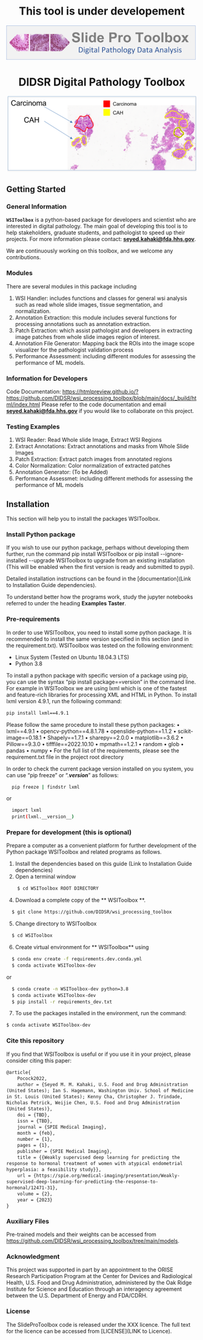 <p align="center">
  <h1 align="center">This tool is under developement</h1>
</p>

<p align="center">
  <img src="img/SlideProLogo.png">
</p>

<h1 align="center"> </h1>
<p align="center">
  <h1 align="center">DIDSR Digital Pathology Toolbox</h1>
</p>
<p align="center">
  <img src="img/CAH_Carcinoma.png">
</p>





## Getting Started

### General Information
**`WSIToolbox`** is a python-based package for developers and scientist who are interested in digital pathology. The main goal of developing this tool is to help stakeholders, graduate students, and pathologist to speed up their projects.  For more information please contact: **[seyed.kahaki@fda.hhs.gov](mailto:seyed.kahaki@fda.hhs.gov)**.

We are continuously working on this toolbox, and we welcome any contributions.

### Modules
There are several modules in this package including
1.	WSI Handler: includes functions and classes for general wsi analysis such as read whole slide images, tissue segmentation, and normalization.
2.	Annotation Extraction: this module includes several functions for processing annotations such as annotation extraction.
3.	Patch Extraction: which assist pathologist and developers in extracting image patches from whole slide images region of interest.
4.	Annotation File Generator: Mapping back the ROIs into the image scope visualizer for the pathologist validation process
5.	Performance Assessment: including different modules for assessing the performance of ML models.

### Information for Developers
Code Documentation:
https://htmlpreview.github.io/?https://github.com/DIDSR/wsi_processing_toolbox/blob/main/docs/_build/html/index.html
Please refer to the code documentation and email  **[seyed.kahaki@fda.hhs.gov](mailto:seyed.kahaki@fda.hhs.gov)** if you would like to collaborate on this project.


### Testing Examples
1. WSI Reader: Read Whole slide Image, Extract WSI Regions
2. Extract Annotations: Extract annotations and masks from Whole Slide Images
3. Patch Extraction: Extract patch images from annotated regions
4. Color Normalization: Color normalization of extracted patches
5. Annotation Generator: (To be Added)
6. Performance Assessmet: including different methods for assessing the performance of ML models

## Installation
This section will help you to install the packages WSIToolbox.

### Install Python package

If you wish to use our python package, perhaps without developing them further, run the command pip install WSIToolbox or pip install --ignore-installed --upgrade WSIToolbox to upgrade from an existing installation (This will be enabled when the first version is ready and submitted to pypi).

Detailed installation instructions can be found in the [documentation](Link to Installation Guide dependencies).

To understand better how the programs work, study the jupyter notebooks referred to under the heading **Examples Taster**.

### Pre-requirements

In order to use WSIToolbox, you need to install some python package. It is recommended to install the same version specified in this section (and in the requirement.txt). WSIToolbox was tested on the following environment: 
- Linux System (Tested on Ubuntu 18.04.3 LTS)
- Python 3.8
  
To install a python package with specific version of a package using pip, you can use the syntax “pip install package==version” in the command line. For example in WSIToolbox we are using lxml which is one of the fastest and feature-rich libraries for processing XML and HTML in Python. To install lxml version 4.9.1, run the following command:
```sh
pip install lxml==4.9.1
```
Please follow the same procedure to install these python packages:
•	lxml==4.9.1
•	opencv-python==4.8.1.78
•	openslide-python==1.1.2
•	scikit-image==0.18.1
•	Shapely==1.7.1
•	sharepy==2.0.0
•	matplotlib==3.6.2 
•	Pillow==9.3.0
•	tifffile==2022.10.10
•	mpmath==1.2.1
•	random
•	glob
•	pandas
•	numpy
•	For the full list of the requirements, please see the requirement.txt file in the project root directory 

  
In order to check the current package version installed on you system, you can use “pip freeze” or “.___version___” as follows:
```sh
  pip freeze | findstr lxml
```
or 
```sh
  import lxml
  print(lxml.__version__)
```



### Prepare for development (this is optional)

Prepare a computer as a convenient platform for further development of the Python package WSIToolbox and related programs as follows.
1.	Install the dependencies based on this guide (Link to Installation Guide dependencies)
2.	Open a terminal window
```sh
    $ cd WSIToolbox ROOT DIRECTORY
```
4.	Download a complete copy of the ** WSIToolbox **.
```sh
  $ git clone https://github.com/DIDSR/wsi_processing_toolbox
```
5.	Change directory to WSIToolbox
```sh
  $ cd WSIToolbox
```
6.	Create virtual environment for ** WSIToolbox** using
```sh
  $ conda env create -f requirements.dev.conda.yml
  $ conda activate WSIToolbox-dev
```
or
```sh
  $ conda create -n WSIToolbox-dev python=3.8 
  $ conda activate WSIToolbox-dev
  $ pip install -r requirements_dev.txt
```
7.	To use the packages installed in the environment, run the command:
```sh
$ conda activate WSIToolbox-dev
```


### Cite this repository

If you find that WSIToolbox is useful or if you use it in your project, please consider citing this paper:

```
@article{
    Pocock2022,
    author = {Seyed M. M. Kahaki, U.S. Food and Drug Administration (United States); Ian S. Hagemann, Washington Univ. School of Medicine in St. Louis (United States); Kenny Cha, Christopher J. Trindade, Nicholas Petrick, Weijie Chen, U.S. Food and Drug Administration (United States)},
    doi = {TBD},
    issn = {TBD},
    journal = {SPIE Medical Imaging},
    month = {feb},
    number = {1},
    pages = {1},
    publisher = {SPIE Medical Imaging},
    title = {{Weakly supervised deep learning for predicting the response to hormonal treatment of women with atypical endometrial hyperplasia: a feasibility study}},
    url = {https://spie.org/medical-imaging/presentation/Weakly-supervised-deep-learning-for-predicting-the-response-to-hormonal/12471-31},
    volume = {2},
    year = {2023}
}
```

### Auxiliary Files

Pre-trained models and their weights can be accessed from https://github.com/DIDSR/wsi_processing_toolbox/tree/main/models.


### Acknowledgment 
This project was supported in part by an appointment to the ORISE Research Participation Program at the Center for Devices and Radiological Health, U.S. Food and Drug Administration, administered by the Oak Ridge Institute for Science and Education through an interagency agreement between the U.S. Department of Energy and FDA/CDRH.

### License
The SlideProToolbox code is released under the XXX licence. The full text for the licence can be accessed from [LICENSE](LINK to Licence).
